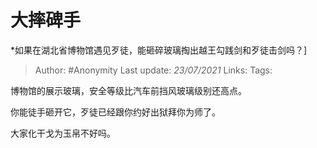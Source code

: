 # 大摔碑手
*如果在湖北省博物馆遇见歹徒，能砸碎玻璃掏出越王勾践剑和歹徒击剑吗？]

> Author: #Anonymity
> Last update: *23/07/2021* 
> Links:
> Tags:   


博物馆的展示玻璃，安全等级比汽车前挡风玻璃级别还高点。

你能徒手砸开它，歹徒已经跟你约好出狱拜你为师了。

大家化干戈为玉帛不好吗。